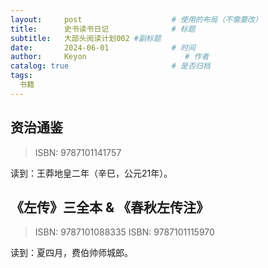 ```yaml
---
layout:     post                    # 使用的布局（不需要改）
title:      史书读书日记              # 标题 
subtitle:   大部头阅读计划002 #副标题
date:       2024-06-01              # 时间
author:     Keyon                      # 作者
catalog: true                       # 是否归档
tags:
  书籍
---
```


## 资治通鉴

> ISBN: 9787101141757

读到：王莽地皇二年（辛巳，公元21年）。

## 《左传》三全本 & 《春秋左传注》

> ISBN: 9787101088335
> ISBN: 9787101115970

读到：夏四月，费伯帅师城郎。